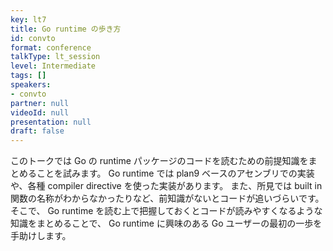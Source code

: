 ```yaml
---
key: lt7
title: Go runtime の歩き方
id: convto
format: conference
talkType: lt_session
level: Intermediate
tags: []
speakers:
- convto
partner: null
videoId: null
presentation: null
draft: false
---
```

このトークでは Go の runtime パッケージのコードを読むための前提知識をまとめることを試みます。
Go runtime では plan9 ベースのアセンブリでの実装や、各種 compiler directive を使った実装があります。
また、所見では built in 関数の名称がわからなかったりなど、前知識がないとコードが追いづらいです。
そこで、 Go runtime を読む上で把握しておくとコードが読みやすくなるような知識をまとめることで、 Go runtime に興味のある Go ユーザーの最初の一歩を手助けします。